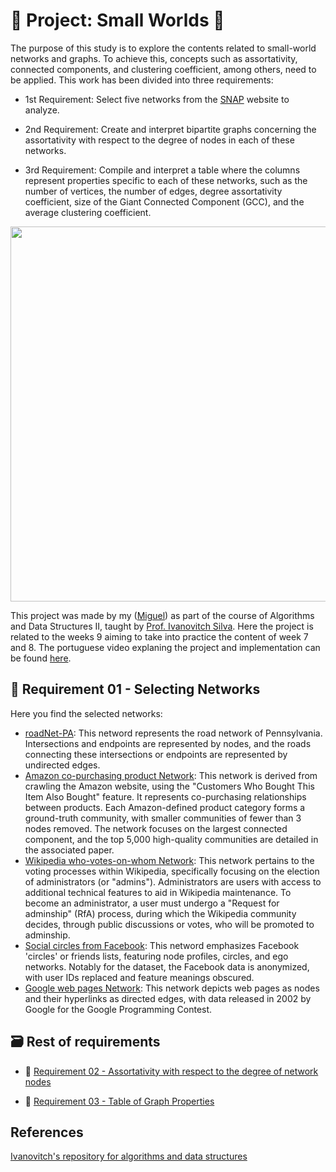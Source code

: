 # 🏁 Project: Small Worlds 🚩


The purpose of this study is to explore the contents related to small-world networks and graphs. To achieve this, concepts such as assortativity, connected components, and clustering coefficient, among others, need to be applied. This work has been divided into three requirements:

- 1st Requirement: Select five networks from the [SNAP](https://snap.stanford.edu/index.html) website to analyze.

- 2nd Requirement: Create and interpret bipartite graphs concerning the assortativity with respect to the degree of nodes in each of these networks.

- 3rd Requirement: Compile and interpret a table where the columns represent properties specific to each of these networks, such as the number of vertices, the number of edges, degree assortativity coefficient, size of the Giant Connected Component (GCC), and the average clustering coefficient.
  
<div align="center">
    <img src="https://github.com/MiguelEuripedes/Algorithms_And_Data_Structure_II/assets/56210040/bbd0b466-3d26-4fcc-9bf5-73162891d84c" width="800" height="600">
</div>

This project was made by my ([Miguel](https://github.com/MiguelEuripedes)) as part of the course of Algorithms and Data Structures II, taught by [Prof. Ivanovitch Silva](https://github.com/ivanovitchm). Here the project is related to the weeks 9 aiming to take into practice the content of week 7 and 8. The portuguese video explaning the project and implementation can be found [here](https://www.loom.com/share/38d280626fbb47ee8c07078a712298ab?sid=3fa5d478-0032-4463-af2d-5243dd679d1e).

## 📌 Requirement 01 - Selecting Networks

Here you find the selected networks:

- [roadNet-PA](https://snap.stanford.edu/data/roadNet-PA.html): This netword represents the road network of Pennsylvania. Intersections and endpoints are represented by nodes, and the roads connecting these intersections or endpoints are represented by undirected edges.
- [Amazon co-purchasing product Network](https://snap.stanford.edu/data/com-Amazon.html): This network is derived from crawling the Amazon website, using the "Customers Who Bought This Item Also Bought" feature. It represents co-purchasing relationships between products. Each Amazon-defined product category forms a ground-truth community, with smaller communities of fewer than 3 nodes removed. The network focuses on the largest connected component, and the top 5,000 high-quality communities are detailed in the associated paper.
- [Wikipedia who-votes-on-whom Network](https://snap.stanford.edu/data/wiki-Vote.html): This network pertains to the voting processes within Wikipedia, specifically focusing on the election of administrators (or "admins"). Administrators are users with access to additional technical features to aid in Wikipedia maintenance. To become an administrator, a user must undergo a "Request for adminship" (RfA) process, during which the Wikipedia community decides, through public discussions or votes, who will be promoted to adminship.
- [Social circles from Facebook](https://snap.stanford.edu/data/ego-Facebook.html): This netword emphasizes Facebook 'circles' or friends lists, featuring node profiles, circles, and ego networks. Notably for the dataset, the Facebook data is anonymized, with user IDs replaced and feature meanings obscured.
- [Google web pages Network](https://snap.stanford.edu/data/web-Google.html): This network depicts web pages as nodes and their hyperlinks as directed edges, with data released in 2002 by Google for the Google Programming Contest.


## 🗃️ Rest of requirements

- 📁 [Requirement 02 - Assortativity with respect to the degree of network nodes](requirement_02/README.md)

- 📁 [Requirement 03 - Table of Graph Properties](requirement_03/README.md)


## References

[Ivanovitch's repository for algorithms and data structures](https://github.com/ivanovitchm/datastructure)
